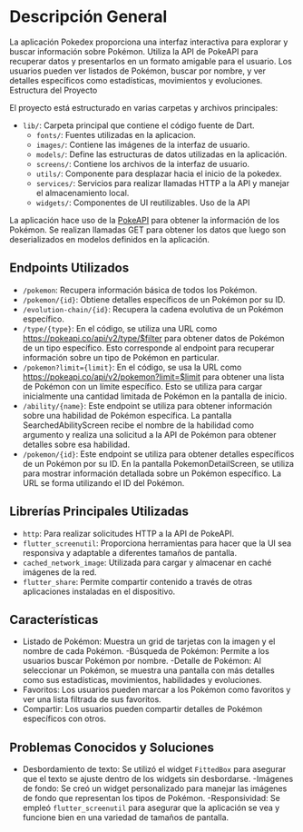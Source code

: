 # Descripción General

La aplicación Pokedex proporciona una interfaz interactiva para explorar y buscar información sobre Pokémon. Utiliza la API de PokeAPI para recuperar datos y presentarlos en un formato amigable para el usuario. Los usuarios pueden ver listados de Pokémon, buscar por nombre, y ver detalles específicos como estadísticas, movimientos y evoluciones.
 Estructura del Proyecto

El proyecto está estructurado en varias carpetas y archivos principales:
- `lib/`: Carpeta principal que contiene el código fuente de Dart.
  - `fonts/`: Fuentes utilizadas en la aplicacion.
  - `images/`: Contiene las imágenes de la interfaz de usuario.
  - `models/`: Define las estructuras de datos utilizadas en la aplicación.
  - `screens/`: Contiene los archivos de la interfaz de usuario.
  - `utils/`: Componente para desplazar hacia el inicio de la pokedex.
  - `services/`: Servicios para realizar llamadas HTTP a la API y manejar el almacenamiento local.
  - `widgets/`: Componentes de UI reutilizables.
Uso de la API

La aplicación hace uso de la [PokeAPI](https://pokeapi.co/) para obtener la información de los Pokémon. Se realizan llamadas GET para obtener los datos que luego son deserializados en modelos definidos en la aplicación.

## Endpoints Utilizados

- `/pokemon`: Recupera información básica de todos los Pokémon.
- `/pokemon/{id}`: Obtiene detalles específicos de un Pokémon por su ID.
- `/evolution-chain/{id}`: Recupera la cadena evolutiva de un Pokémon específico.
- `/type/{type}`: En el código, se utiliza una URL como https://pokeapi.co/api/v2/type/$filter para obtener datos de Pokémon de un tipo específico. Esto corresponde al endpoint para recuperar información sobre un tipo de Pokémon en particular.
- `/pokemon?limit={limit}`: En el código, se usa la URL como https://pokeapi.co/api/v2/pokemon?limit=$limit para obtener una lista de Pokémon con un límite específico. Esto se utiliza para cargar inicialmente una cantidad limitada de Pokémon en la pantalla de inicio.
- `/ability/{name}`: Este endpoint se utiliza para obtener información sobre una habilidad de Pokémon específica. La pantalla SearchedAbilityScreen recibe el nombre de la habilidad como argumento y realiza una solicitud a la API de Pokémon para obtener detalles sobre esa habilidad.
- `/pokemon/{id}`: Este endpoint se utiliza para obtener detalles específicos de un Pokémon por su ID. En la pantalla PokemonDetailScreen, se utiliza para mostrar información detallada sobre un Pokémon específico. La URL se forma utilizando el ID del Pokémon.

## Librerías Principales Utilizadas

- `http`: Para realizar solicitudes HTTP a la API de PokeAPI.
- `flutter_screenutil`: Proporciona herramientas para hacer que la UI sea responsiva y adaptable a diferentes tamaños de pantalla.
- `cached_network_image`: Utilizada para cargar y almacenar en caché imágenes de la red.
- `flutter_share`: Permite compartir contenido a través de otras aplicaciones instaladas en el dispositivo.

## Características

- Listado de Pokémon: Muestra un grid de tarjetas con la imagen y el nombre de cada Pokémon.
-Búsqueda de Pokémon: Permite a los usuarios buscar Pokémon por nombre.
-Detalle de Pokémon: Al seleccionar un Pokémon, se muestra una pantalla con más detalles como sus estadísticas, movimientos, habilidades y evoluciones.
- Favoritos: Los usuarios pueden marcar a los Pokémon como favoritos y ver una lista filtrada de sus favoritos.
- Compartir: Los usuarios pueden compartir detalles de Pokémon específicos con otros.
## Problemas Conocidos y Soluciones

- Desbordamiento de texto: Se utilizó el widget `FittedBox` para asegurar que el texto se ajuste dentro de los widgets sin desbordarse.
-Imágenes de fondo: Se creó un widget personalizado para manejar las imágenes de fondo que representan los tipos de Pokémon.
-Responsividad: Se empleó `flutter_screenutil` para asegurar que la aplicación se vea y funcione bien en una variedad de tamaños de pantalla.

